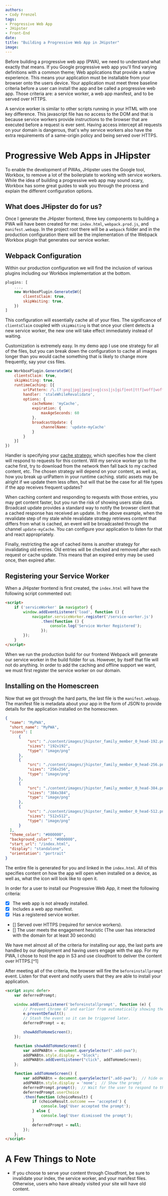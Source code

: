 ```yaml
---
authors:
- Cody Frenzel
tags:
- Progressive Web App
- JHipster
- Front-End
date: 
title: "Building a Progressive Web App in JHipster"
image: 
---
```



Before building a progressive web app (PWA), we need to understand what exactly that means. If you Google progressive web app you'll find varying definitions with a common theme; Web applications that provide a native experience. This means your application must be installable from your browser onto the users device. Your application must meet three baseline criteria before a user can install the app and be called a progressive web app. Those criteria are: a service worker, a web app manifest, and to be served over HTTPS.

A service worker is similar to other scripts running in your HTML with one key difference. This javascript file has no access to the DOM and that is because service workers provide instructions to the browser that are executed before a request is ever sent. Having access intercept all requests on your domain is dangerous, that's why service workers also have the extra requirements of a same-origin policy and being served over HTTPS. 

# Progressive Web Apps in JHipster
To enable the development of PWAs, JHipster uses the Google tool, Workbox, to remove a lot of the boilerplate to working with service workers. While the idea of building a progressive web app may sound scary, Workbox has some great guides to walk you through the process and explain the different configuration options.

## What does JHipster do for us?
Once I generate the JHipster frontend, three key components to building a PWA will have been created for me: `index.html`, `webpack.prod.js`, and `manifest.webapp`. In the project root there will be a `webpack` folder and in the production configuration there will be the implementation of the Webpack Workbox plugin that generates our service worker.

## Webpack Configuration
Within our production configuration we will find the inclusion of various plugins including our Workbox implementation at the bottom.
```javascript
plugins: [
    ...,
    new WorkboxPlugin.GenerateSW({
        clientsClaim: true,
        skipWaiting: true,
    })
]
```
This configuration will essentially cache all of your files. The significance of `clientsClaim` coupled with `skipWaiting` is that once your client detects a new service worker, the new one will take effect immediately instead of waiting.

Customization is extremely easy. In my demo app I use one strategy for all of the files, but you can break down the configuration to cache all images longer than you would cache something that is likely to change more frequently, say your css files.
```javascript
new WorkboxPlugin.GenerateSW({
    clientsClaim: true,
    skipWaiting: true,
    runtimeCaching: [{
        urlPattern: /\.(?:png|jpg|jpeg|svg|css|js|gif|eot|ttf|woff|woff2|html)$/,
        handler: 'staleWhileRevalidate',
        options: {
            cacheName: 'myCache',
            expiration: {
                maxAgeSeconds: 60
            },
            broadcastUpdate: {
                channelName: 'update-myCache'
            }
        }
    }]
})
```
Handler is specifying your [cache strategy](https://developers.google.com/web/tools/workbox/modules/workbox-strategies), which specifies how the client will respond to requests for this content. Will my service worker go to the cache first, try to download from the network then fall back to my cached content, etc. The chosen strategy will depend on your content, as well as, how you break up urlPattern in your runtime caching. static assets may be alright if we update them less often, but will that be the case for all file types if the app receives frequent updates?

When caching content and responding to requests with those entries, you may get content faster, but you run the risk of showing users stale data. Broadcast update provides a standard way to notify the browser client that a cached response has received an update. In the above example, when the revalidate step of my stale while revalidate strategy retrieves content that differs from what is cached, an event will be broadcasted through the channel `update-myCache`. You can configure your application to listen for that and react appropriately.

Finally, restricting the age of cached items is another strategy for invalidating old entries. Old entries will be checked and removed after each request or cache update. This means that an expired entry may be used once, then expired after.

## Registering your Service Worker
When a JHipster frontend is first created, the `index.html` will have the following script commented out:
```html
<script>
    if ('serviceWorker' in navigator) {
        window.addEventListener('load', function () {
            navigator.serviceWorker.register('/service-worker.js')
                .then(function () {
                    console.log('Service Worker Registered');
                });
        });
    }
</script>
```
When we run the production build for our frontend Webpack will generate our service worker in the build folder for us. However, by itself that file will not do anything. In order to add the caching and offline support we want, we must first register the service worker on our domain.


## Installing on the Homescreen
Now that we got through the hard parts, the last file is the `manifest.webapp`. The manifest file is metadata about your app in the form of JSON to provide details for the application installed on the homescreen.
```json
{
  "name": "MyPWA",
  "short_name": "MyPWA",
  "icons": [
      {
          "src": "./content/images/jhipster_family_member_0_head-192.png",
          "sizes": "192x192",
          "type": "image/png"
      },
      {
          "src": "./content/images/jhipster_family_member_0_head-256.png",
          "sizes": "256x256",
          "type": "image/png"
      },
      {
          "src": "./content/images/jhipster_family_member_0_head-384.png",
          "sizes": "384x384",
          "type": "image/png"
      },
      {
          "src": "./content/images/jhipster_family_member_0_head-512.png",
          "sizes": "512x512",
          "type": "image/png"
      }
  ],
  "theme_color": "#000000",
  "background_color": "#000000",
  "start_url": "/index.html",
  "display": "standalone",
  "orientation": "portrait"
}
```
The entire file is generated for you and linked in the `index.html`. All of this specifies content on how the app will open when installed on a device, as well as, what the icon will look like to open it.

In order for a user to install our Progressive Web App, it meet the following criteria:
- [X] The web app is not already installed.
- [X] Includes a web app manifest.
- [X] Has a registered service worker.
- [] Served over HTTPS (required for service workers).
- [] The user meets the engagement heuristic (The user has interacted with the domain for at least 30 seconds)

We have met almost all of the criteria for installing our app, the last parts are handled by our deployment and having users engage with the app. For my PWA, I chose to host the app in S3 and use cloudfront to deliver the content over HTTPS.[^1] 

After meeting all of the criteria, the browser will fire the `beforeinstallprompt` event. Listen for that event and notify users that they are able to install your application.
```html
<script async defer>
    var deferredPrompt;

    window.addEventListener('beforeinstallprompt', function (e) {
        // Prevent Chrome 67 and earlier from automatically showing the prompt
        e.preventDefault();
        // Stash the event so it can be triggered later.
        deferredPrompt = e;

        showAddToHomeScreen();
    });

    function showAddToHomeScreen() {
        var addPWABtn = document.querySelector(".add-pwa");
        addPWABtn.style.display = "block";
        addPWABtn.addEventListener("click", addToHomeScreen);
    };

    function addToHomeScreen() {
        var addPWABtn = document.querySelector(".add-pwa");  // hide our user interface that shows our A2HS button
        addPWABtn.style.display = 'none';  // Show the prompt
        deferredPrompt.prompt();  // Wait for the user to respond to the prompt
        deferredPrompt.userChoice
        .then(function (choiceResult) {
            if (choiceResult.outcome === 'accepted') {
                console.log('User accepted the prompt');
            } else {
                console.log('User dismissed the prompt');
            }
            deferredPrompt = null;
        });
    };
</script>
```

# A Few Things to Note
* If you choose to serve your content through Cloudfront, be sure to invalidate your index, the service worker, and your manifest files. Otherwise, users who have already visited your site will have old content.
